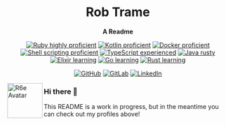 <div align="center" style="text-align:center">
  
  # Rob Trame
  
  **A Readme**
  
  [![Ruby highly proficient](https://img.shields.io/badge/Ruby-proficient-brightgreen.svg?style=flat-square&logo=ruby)](https://github.com/r6e/) [![Kotlin proficient](https://img.shields.io/badge/Kotlin-proficient-green.svg?style=flat-square&logo=kotlin)](https://github.com/r6e/) [![Docker proficient](https://img.shields.io/badge/Docker-proficient-green.svg?style=flat-square&logo=docker)](https://github.com/r6e/) [![Shell scripting proficient](https://img.shields.io/badge/Shell%20scripting-proficient-green.svg?style=flat-square&logo=gnu-bash)](https://github.com/r6e/) [![TypeScript experienced](https://img.shields.io/badge/TypeScript-intermediate-blue.svg?style=flat-square&logo=typescript)](https://github.com/r6e/) [![Java rusty](https://img.shields.io/badge/Java-rusty-orange.svg?style=flat-square&logo=java)](https://github.com/r6e/the_cat_factory-rails) [![Elixir learning](https://img.shields.io/badge/Elixir-learning-blueviolet.svg?style=flat-square&logo=elixir)](https://github.com/r6e/) [![Go learning](https://img.shields.io/badge/Go-learning-blueviolet.svg?style=flat-square&logo=go)](https://github.com/r6e/the_cat_factory-rails) [![Rust learning](https://img.shields.io/badge/Rust-learning-blueviolet.svg?style=flat-square&logo=rust)](https://github.com/r6e/the_cat_factory-rails)
  
  [![GitHub](https://img.shields.io/badge/_-GitHub-grey.svg?label=&style=plastic&logo=GitHub&color=181717)](https://www.github.com/r6e/) [![GitLab](https://img.shields.io/badge/_-GitLab-grey.svg?label=&style=plastic&logo=GitLab)](https://gitlab.com/r6e) [![LinkedIn](https://img.shields.io/badge/_-LinkedIn-grey.svg?label=&style=plastic&logo=linkedin&color=0077B5)](https://www.linkedin.com/in/rtrame/)
  
</div>

<img src="https://avatars2.githubusercontent.com/u/3004637?s=460&amp;u=09b6884f442fa9b7bb88ca8cdff647ab0cc945fc&amp;v=4" align="left"
     alt="R6e Avatar" width="80" height="80">

### Hi there 👋

This README is a work in progress, but in the meantime you can check out my profiles above!
